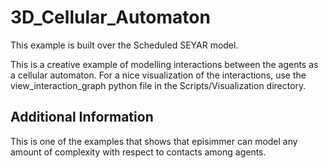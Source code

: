 # 3D_Cellular_Automaton
This example is built over the Scheduled SEYAR model.

This is a creative example of modelling interactions between the agents as a cellular automaton. For a nice visualization of the interactions, use the view_interaction_graph python file in the Scripts/Visualization directory.


## Additional Information

This is one of the examples that shows that episimmer can model any amount of complexity with respect to contacts among agents.
